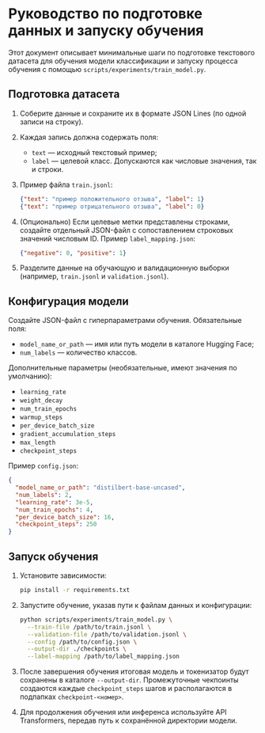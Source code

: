 # Руководство по подготовке данных и запуску обучения

Этот документ описывает минимальные шаги по подготовке текстового датасета для
обучения модели классификации и запуску процесса обучения с помощью
`scripts/experiments/train_model.py`.

## Подготовка датасета

1. Соберите данные и сохраните их в формате JSON Lines (по одной записи на
   строку).
2. Каждая запись должна содержать поля:
   - `text` — исходный текстовый пример;
   - `label` — целевой класс. Допускаются как числовые значения, так и строки.
3. Пример файла `train.jsonl`:

   ```json
   {"text": "пример положительного отзыва", "label": 1}
   {"text": "пример отрицательного отзыва", "label": 0}
   ```

4. (Опционально) Если целевые метки представлены строками, создайте отдельный
   JSON-файл с сопоставлением строковых значений числовым ID. Пример
   `label_mapping.json`:

   ```json
   {"negative": 0, "positive": 1}
   ```

5. Разделите данные на обучающую и валидационную выборки (например,
   `train.jsonl` и `validation.jsonl`).

## Конфигурация модели

Создайте JSON-файл с гиперпараметрами обучения. Обязательные поля:

- `model_name_or_path` — имя или путь модели в каталоге Hugging Face;
- `num_labels` — количество классов.

Дополнительные параметры (необязательные, имеют значения по умолчанию):

- `learning_rate`
- `weight_decay`
- `num_train_epochs`
- `warmup_steps`
- `per_device_batch_size`
- `gradient_accumulation_steps`
- `max_length`
- `checkpoint_steps`

Пример `config.json`:

```json
{
  "model_name_or_path": "distilbert-base-uncased",
  "num_labels": 2,
  "learning_rate": 3e-5,
  "num_train_epochs": 4,
  "per_device_batch_size": 16,
  "checkpoint_steps": 250
}
```

## Запуск обучения

1. Установите зависимости:

   ```bash
   pip install -r requirements.txt
   ```

2. Запустите обучение, указав пути к файлам данных и конфигурации:

   ```bash
   python scripts/experiments/train_model.py \
     --train-file /path/to/train.jsonl \
     --validation-file /path/to/validation.jsonl \
     --config /path/to/config.json \
     --output-dir ./checkpoints \
     --label-mapping /path/to/label_mapping.json
   ```

3. После завершения обучения итоговая модель и токенизатор будут сохранены в
   каталоге `--output-dir`. Промежуточные чекпоинты создаются каждые
   `checkpoint_steps` шагов и располагаются в подпапках `checkpoint-<номер>`.

4. Для продолжения обучения или инференса используйте API Transformers, передав
   путь к сохранённой директории модели.
